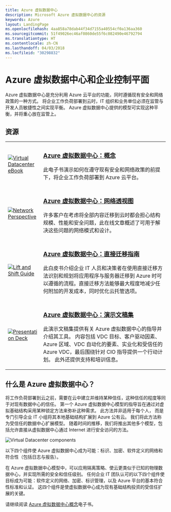 ```yaml
---
title: Azure 虚拟数据中心
description: Microsoft Azure 虚拟数据中心的资源
keywords: Azure
layout: LandingPage
ms.openlocfilehash: 4aa858a78dab44f34d7155a40554cf0a136aa360
ms.sourcegitcommit: 51f49026ec46af0860de55f6c082490e46792794
ms.translationtype: HT
ms.contentlocale: zh-CN
ms.lasthandoff: 04/03/2018
ms.locfileid: "30298832"
---
```

# <a name="azure-virtual-datacenter-and-the-enterprise-control-plane"></a>Azure 虚拟数据中心和企业控制平面

Azure 虚拟数据中心是充分利用 Azure 云平台的功能，同时遵循现有安全和网络政策的一种方式。 将企业工作负荷部署到云时，IT 组织和业务单位必须在监管与开发人员敏捷性之间实现平衡。 Azure 虚拟数据中心提供的模型可实现这种平衡，并将重心放在监管上。
 
## <a name="resources"></a>资源
<table>
<tr>
    <td style="width: 64px; vertical-align: middle;"><a href="http://aka.ms/VDC/Concepts"><img src="../_images/virtual-datacenter.svg" alt="Virtual Datacenter eBook" /></a></td>
    <td>
        <h3><a href="http://aka.ms/VDC/Concepts">Azure 虚拟数据中心：概念</a></h3>
        <p>此电子书演示如何在遵守现有安全和网络政策的前提下，将企业工作负荷部署到 Azure 云平台。</p>
    </td>
</tr>
<tr>
    <td style="width: 64px; vertical-align: middle;"><a href="/azure/networking/networking-virtual-datacenter"><img src="./images/vdc-network.png" alt="Network Perspective" /></a></td>
    <td>
        <h3><a href="https://docs.microsoft.com/en-us/azure/networking/networking-virtual-datacenter">Azure 虚拟数据中心：网络透视图</a></h3>
        <p>许多客户在考虑将全部内容迁移到云时都会担心结构规模、性能和安全问题，此在线文章概述了可用于解决这些问题的网络模式和设计。</p>
    </td>
</tr>
<tr>
    <td style="width: 64px; vertical-align: middle;"><a href="http://aka.ms/VDC/Lift"><img src="./images/vdc-lift-and-shift.png" alt="Lift and Shift Guide" /></a></td>
    <td>
        <h3><a href="http://aka.ms/VDC/Lift">Azure 虚拟数据中心：直接迁移指南</a></h3>
        <p>此白皮书介绍企业 IT 人员和决策者在使用直接迁移方法识别和规划将应用程序与服务器迁移到 Azure 时可以遵循的流程。直接迁移方法能够最大程度地减少任何附加的开发成本，同时优化云托管选项。</p>
    </td>
</tr>
<tr>
    <td style="width: 64px; vertical-align: middle;"><a href="http://aka.ms/VDC/Deck"><img src="./images/vdc-deck.png" alt="Presentation Deck" /></a></td>
    <td>
        <h3><a href="http://aka.ms/VDC/Deck">Azure 虚拟数据中心：演示文稿集</a></h3>
        <p>此演示文稿集提供有关 Azure 虚拟数据中心的指导并介绍其工具。 内容包括 VDC 目标、客户驱动因素、Azure 区域、VDC 自动化的要素、实业化和受信任的 Azure VDC，最后围绕针对 CIO 指导提供一个行动计划。 此外还提供支持和培训信息。</p>
    </td>
</tr>
</table>

## <a name="what-is-the-azure-virtual-datacenter"></a>什么是 Azure 虚拟数据中心？

将工作负荷部署到云之前，需要在云中建立并维持某种信任，这种信任的程度等同于对现有数据中心的信任。 第一个 Azure 虚拟数据中心模型的指导旨在通过对虚拟基础结构采用某种锁定方法来弥补这种需求。 此方法并非适用于每个人， 而是专门引导企业 IT 小组将其本地基础结构扩展到 Azure 公有云。 我们将此方法称为受信任的数据中心扩展模型。 随着时间的推移，我们将推出其他多个模型，包括允许直接从虚拟数据中心通过 Internet 进行安全访问的方法。

<img src="./images/vdc-components.svg" alt="Virtual Datacenter components" style="max-width:700px;"/>

以下四个组件使 Azure 虚拟数据中心成为可能：标识、加密、软件定义的网络和符合性（包括日志与报告）。

在 Azure 虚拟数据中心模型中，可以应用隔离策略、使云更类似于已知的物理数据中心，并实现所需的安全和信任级别。 任何企业 IT 团队认可的以下四个组件使目标成为可能：软件定义的网络、加密、标识管理，以及 Azure 平台的基本符合性标准和认证。 这四个组件是使虚拟数据中心成为现有基础结构投资的受信任扩展的关键。


请继续阅读 <a href="http://aka.ms/VDC/eBook">Azure 虚拟数据中心概念</a>电子书。
